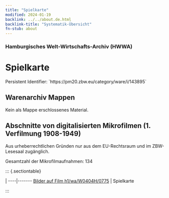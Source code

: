 ```yaml
---
title: "Spielkarte"
modified: 2024-01-19
backlink: ../../about.de.html
backlink-title: "Systematik-Übersicht"
fn-stub: about
---
```


### Hamburgisches Welt-Wirtschafts-Archiv (HWWA)

# Spielkarte

<div class="hint">Persistent Identifier: `https://pm20.zbw.eu/category/ware/i/143895`</div>







## Warenarchiv Mappen





Kein als Mappe erschlossenes Material.



<a id="filmsections" />

## Abschnitte von digitalisierten Mikrofilmen (1. Verfilmung 1908-1949)

<p>Aus urheberrechtlichen Gründen nur aus dem EU-Rechtsraum und im ZBW-Lesesaal zugänglich.</p>


<p>Gesamtzahl der Mikrofilmaufnahmen: 134</p>





::: {.sectiontable}

 | 
----|-------
<a class="btn" href="https://pm20.zbw.eu/film/h1/wa/W0404H/0775" rel="nofollow">Bilder auf Film h1/wa/W0404H/0775</a> | Spielkarte


:::
















